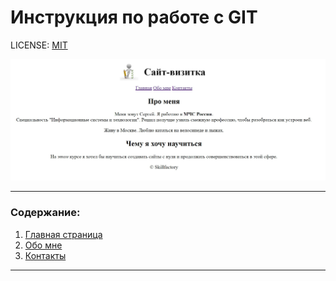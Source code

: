# **Инструкция по работе с GIT**

LICENSE: [MIT](/license.md)

![Logo](/images/Logo.jpg)

---
### Содержание:
1. [Главная страница](/HTML/index.html)
2. [Обо мне](/HTML/about.html)
3. [Контакты](/HTML/contacts.html)

---
